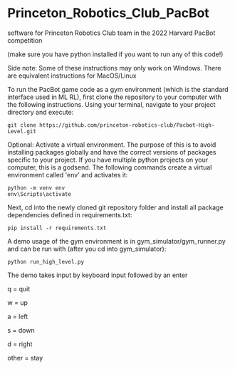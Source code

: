 # Princeton_Robotics_Club_PacBot

software for Princeton Robotics Club team in the 2022 Harvard PacBot competition

(make sure you have python installed if you want to run any of this code!)

Side note: Some of these instructions may only work on Windows. There are equivalent instructions for MacOS/Linux

To run the PacBot game code as a gym environment (which is the standard interface used in ML RL), first clone the repository to your computer with the following instructions. Using your terminal, navigate to your project directory and execute:

`git clone https://github.com/princeton-robotics-club/Pacbot-High-Level.git`

Optional: Activate a virtual environment. The purpose of this is to avoid installing packages globally and have the correct
versions of packages specific to your project. If you have multiple python projects on your computer, this is a godsend.
The following commands create a virtual environment called 'env' and activates it:

```
python -m venv env
env\Scripts\activate
```

Next, cd into the newly cloned git repository folder and install all package dependencies defined in requirements.txt:

`pip install -r requirements.txt`

A demo usage of the gym environment is in gym_simulator/gym_runner.py and can be run with (after you cd into gym_simulator):

`python run_high_level.py`

The demo takes input by keyboard input followed by an enter

q = quit

w = up

a = left

s = down

d = right

other = stay

